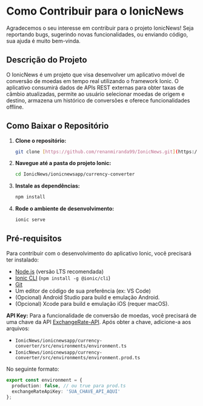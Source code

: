 # Como Contribuir para o IonicNews

Agradecemos o seu interesse em contribuir para o projeto IonicNews! Seja reportando bugs, sugerindo novas funcionalidades, ou enviando código, sua ajuda é muito bem-vinda.

## Descrição do Projeto

O IonicNews é um projeto que visa desenvolver um aplicativo móvel de conversão de moedas em tempo real utilizando o framework Ionic. O aplicativo consumirá dados de APIs REST externas para obter taxas de câmbio atualizadas, permite ao usuário selecionar moedas de origem e destino, armazena um histórico de conversões e oferece funcionalidades offline.

## Como Baixar o Repositório

1.  **Clone o repositório:**
    ```bash
    git clone [https://github.com/renanmiranda99/IonicNews.git](https://github.com/renanmiranda99/IonicNews.git)
    ```
2.  **Navegue até a pasta do projeto Ionic:**
    ```bash
    cd IonicNews/ionicnewsapp/currency-converter
    ```
3.  **Instale as dependências:**
    ```bash
    npm install
    ```
4.  **Rode o ambiente de desenvolvimento:**
    ```bash
    ionic serve
    ```

## Pré-requisitos

Para contribuir com o desenvolvimento do aplicativo Ionic, você precisará ter instalado:

* [Node.js](https://nodejs.org/) (versão LTS recomendada)
* [Ionic CLI](https://ionicframework.com/docs/cli) (`npm install -g @ionic/cli`)
* [Git](https://git-scm.com/)
* Um editor de código de sua preferência (ex: VS Code)
* (Opcional) Android Studio para build e emulação Android.
* (Opcional) Xcode para build e emulação iOS (requer macOS).

**API Key:**
Para a funcionalidade de conversão de moedas, você precisará de uma chave da API [ExchangeRate-API](https://www.exchangerate-api.com/).
Após obter a chave, adicione-a aos arquivos:
* `IonicNews/ionicnewsapp/currency-converter/src/environments/environment.ts`
* `IonicNews/ionicnewsapp/currency-converter/src/environments/environment.prod.ts`

No seguinte formato:
```typescript
export const environment = {
  production: false, // ou true para prod.ts
  exchangeRateApiKey: 'SUA_CHAVE_API_AQUI'
};